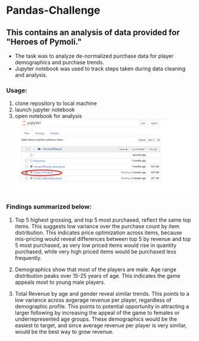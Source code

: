 # Pandas-Challenge


## This contains an analysis of data provided for "Heroes of Pymoli." 
* The task was to analyze de-normalized purchase data for player demographics and purchase trends. 
* Jupyter notebook was used to track steps taken during data cleaning and analysis.

### Usage:
1. clone repository to local machine
2. launch jupyter notebook
3. open notebook for analysis
![notebook_selection](images/ipynb_select.png)
 

### Findings summarized below: 
1. Top 5 highest grossing, and top 5 most purchased, reflect the same top items. This suggests low variance over the purchase count by item distribution. This indicates price optimization across items, because mis-pricing would reveal differences between top 5 by revenue and top 5 most purchased, as very low priced items would rise in quantity purchased, while very high priced items would be purchased less frequently. 

2. Demographics show that most of the players are male. Age range distribution peaks over 15-25 years of age. This indicates the game appeals most to young male players. 

3. Total Revenue by age and gender reveal similar trends. This points to a low variance across avgerage revenue per player, regardless of demographic profile. This points to potential opportunity in attracting a larger following by increasing the appeal of the game to females or underrepresented age groups. These demographics would be the easiest to target, and since average revenue per player is very similar, would be the best way to grow revenue.  
